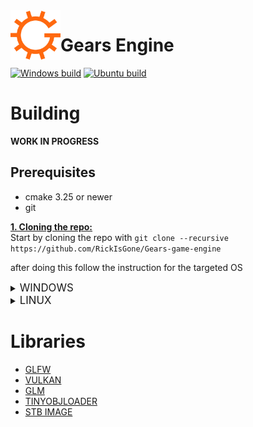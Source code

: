 <img align="left" src="media/gears-s.png" alt="Gears Logo" width="80px"/>
<h1>Gears Engine</h1>

[![Windows build](https://github.com/RickIsGone/Gears-game-engine/actions/workflows/Windows%20build.yml/badge.svg)](https://github.com/RickIsGone/Gears-game-engine/actions/workflows/Windows%20build.yml) [![Ubuntu build](https://github.com/RickIsGone/Gears-game-engine/actions/workflows/Ubuntu%20build.yml/badge.svg)](https://github.com/RickIsGone/Gears-game-engine/actions/workflows/Ubuntu%20build.yml)  

# Building

**WORK IN PROGRESS**  

## Prerequisites

* cmake 3.25 or newer
* git

<ins> **1. Cloning the repo:** </ins>  
Start by cloning the repo with `git clone --recursive https://github.com/RickIsGone/Gears-game-engine`

after doing this follow the instruction for the targeted OS

<details><summary><big>WINDOWS</big></summary><p>

  <ins> **2. Downloading the required packages:** </ins>  

  To build the engine you'll need to install the Vulkan SDK, which you can download [here](https://vulkan.lunarg.com/sdk/home#windows)

  <ins> **3. Compiling the project:** </ins>  

  after you are done installing the Vulkan SDK go in the engine root and make a new directory called *build*  

  open a terminal in that directory and type `cmake..`

  if you've compiled the engine using Visual Studio as the cmake generator make sure to move the *shaders* and *assets* directories in the same directory as the executable or the engine wont work  

  congratulation! the engine is now compiled and ready to be used

</details>

<details><summary><big>LINUX</big></summary><p>  

  <ins> **2. Downloading the required packages: (Currently debian based only)** </ins>  

  To build the engine you'll first need to install the required packages, to do so you'll have to paste these lines in the terminal:  

  ```bash
  sudo apt update
  sudo apt upgrade
  sudo apt install libwayland-dev libvulkan-dev libxkbcommon-dev xorg-dev
  ```  

  after installing the packages you'll need to install glslc to compile the shaders, paste this in the terminal:

  ```bash
  sudo apt install glslc
  ```

  <ins> **3. Compiling the project:** </ins>  

  after installing glslc open the terminal and travel to the root of the engine directory and paste this in the terminal:

  ```bash
  mkdir build
  cd build
  cmake ..
  make
  ```

  congratulation! the engine is now compiled and ready to be used

</details><p>  

# Libraries

* [GLFW](https://github.com/glfw/glfw)
* [VULKAN](https://www.lunarg.com/vulkan-sdk/)
* [GLM](https://github.com/g-truc/glm/)
* [TINYOBJLOADER](https://github.com/tinyobjloader/tinyobjloader)
* [STB IMAGE](https://github.com/nothings/stb/blob/master/stb_image.h)
